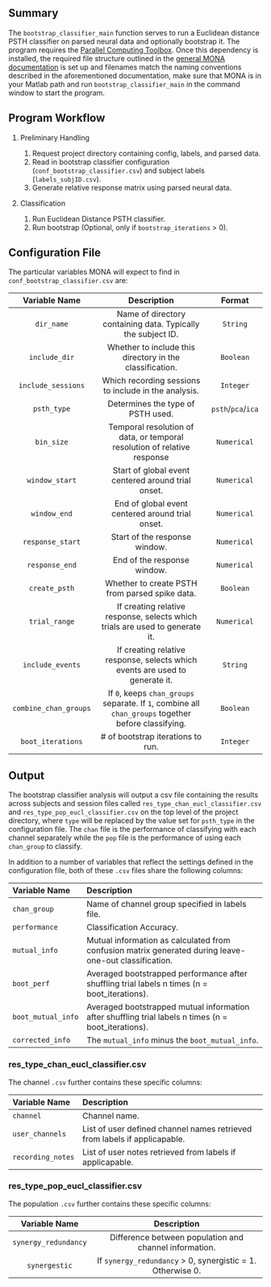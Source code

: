 ## Summary

The `bootstrap_classifier_main` function serves to run a Euclidean distance PSTH classifier on parsed neural data and optionally bootstrap it. The program requires the [Parallel Computing Toolbox](https://www.mathworks.com/products/parallel-computing.html). Once this dependency is installed, the required file structure outlined in the [general MONA documentation](https://github.com/NeuralStorm/docs/tree/kev-rewrites/offline_analysis) is set up and filenames match the naming conventions described in the aforementioned documentation, make sure that MONA is in your Matlab path and run `bootstrap_classifier_main` in the command window to start the program.

## Program Workflow

1. Preliminary Handling
    1. Request project directory containing config, labels, and parsed data.
    2. Read in bootstrap classifier configuration (`conf_bootstrap_classifier.csv`) and subject labels (`labels_subjID.csv`).
    3. Generate relative response matrix using parsed neural data.

2. Classification
    1. Run Euclidean Distance PSTH classifier.
    2. Run bootstrap (Optional, only if `bootstrap_iterations` > 0).

## Configuration File

The particular variables MONA will expect to find in `conf_bootstrap_classifier.csv` are:

|Variable Name|Description| Format |
|:-----------:|:--:| :----------:|
|`dir_name`|Name of directory containing data. Typically the subject ID.|`String`
|`include_dir`|Whether to include this directory in the classification.|`Boolean`
|`include_sessions`|Which recording sessions to include in the analysis.|`Integer`
|`psth_type`|Determines the type of PSTH used.|`psth`/`pca`/`ica`
|`bin_size`|Temporal resolution of data, or temporal resolution of relative response|`Numerical`
|`window_start`|Start of global event centered around trial onset.|`Numerical`
|`window_end`|End of global event centered around trial onset.|`Numerical`
|`response_start`|Start of the response window.|`Numerical`
|`response_end`|End of the response window.|`Numerical`
|`create_psth`|Whether to create PSTH from parsed spike data.|`Boolean`
|`trial_range`|If creating relative response, selects which trials are used to generate it.|`Numerical`
|`include_events`|If creating relative response, selects which events are used to generate it.|`String`
|`combine_chan_groups`|If `0`, keeps `chan_groups` separate. If `1`, combine all `chan_groups` together before classifying.|`Boolean`
|`boot_iterations`|# of bootstrap iterations to run.|`Integer`

## Output

The bootstrap classifier analysis will output a csv file containing the results across subjects and session files called `res_type_chan_eucl_classifier.csv` and `res_type_pop_eucl_classifier.csv` on the top level of the project directory, where `type` will be replaced by the value set for `psth_type` in the configuration file. The `chan` file is the performance of classifying with each channel separately while the `pop` file is the performance of using each `chan_group` to classify.

In addition to a number of variables that reflect the settings defined in the configuration file, both of these `.csv` files share the following columns:

|Variable Name| Description |
|:-----------| :----------|
|`chan_group`|Name of channel group specified in labels file.|
|`performance`|Classification Accuracy.|
|`mutual_info`|Mutual information as calculated from confusion matrix generated during leave-one-out classification.|
|`boot_perf`|Averaged bootstrapped performance after shuffling trial labels n times (n = boot_iterations).|
|`boot_mutual_info`|Averaged bootstrapped mutual information after shuffling trial labels n times (n = boot_iterations).|
|`corrected_info`|The `mutual_info` minus the `boot_mutual_info`.|

### res_type_chan_eucl_classifier.csv

The channel `.csv` further contains these specific columns:

|Variable Name| Description |
|:-----------| :----------|
|`channel`|Channel name.|
|`user_channels`|List of user defined channel names retrieved from labels if applicapable.|
|`recording_notes`|List of user notes retrieved from labels if applicapable.|

### res_type_pop_eucl_classifier.csv

The population `.csv` further contains these specific columns:

|Variable Name| Description |
|:-----------:| :----------:|
|`synergy_redundancy`|Difference between population and channel information.|
|`synergestic`|If `synergy_redundancy` > 0, synergistic = 1. Otherwise 0.|
